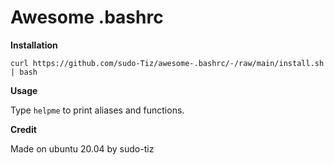 # Awesome .bashrc

**Installation**

`curl https://github.com/sudo-Tiz/awesome-.bashrc/-/raw/main/install.sh | bash`

**Usage**

Type `helpme` to print aliases and functions.


**Credit**

Made on ubuntu 20.04 by sudo-tiz
